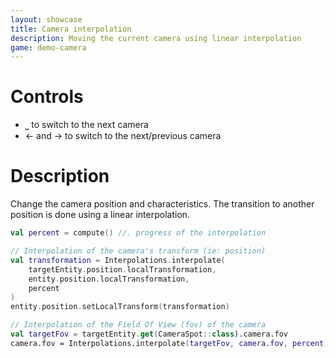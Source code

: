 ```yaml
---
layout: showcase
title: Camera interpolation
description: Moving the current camera using linear interpolation
game: demo-camera
---
```


# Controls

- ⎵ to switch to the next camera
- ← and → to switch to the next/previous camera

# Description

Change the camera position and characteristics. 
The transition to another position is done using a linear interpolation.

```kotlin
val percent = compute() //. progress of the interpolation

// Interpolation of the camera's transform (ie: position)
val transformation = Interpolations.interpolate(
    targetEntity.position.localTransformation,
    entity.position.localTransformation,
    percent
)
entity.position.setLocalTransform(transformation)

// Interpolation of the Field Of View (fov) of the camera
val targetFov = targetEntity.get(CameraSpot::class).camera.fov
camera.fov = Interpolations.interpolate(targetFov, camera.fov, percent)
```

